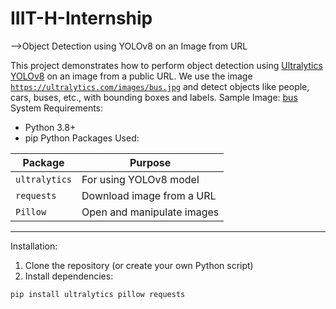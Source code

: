 # IIIT-H-Internship

-->Object Detection using YOLOv8 on an Image from URL

This project demonstrates how to perform object detection using [Ultralytics YOLOv8](https://github.com/ultralytics/ultralytics) on an image from a public URL.
We use the image [`https://ultralytics.com/images/bus.jpg`](https://ultralytics.com/images/bus.jpg) and detect objects like people, cars, buses, etc., with bounding boxes and labels.
 Sample Image:
[bus](https://ultralytics.com/images/bus.jpg)
System Requirements:
- Python 3.8+
- pip
Python Packages Used:

| Package      | Purpose                          |
|--------------|----------------------------------|
| `ultralytics`| For using YOLOv8 model           |
| `requests`   | Download image from a URL        |
| `Pillow`     | Open and manipulate images       |

---
Installation:

1. Clone the repository (or create your own Python script)
2. Install dependencies:

```bash
pip install ultralytics pillow requests
